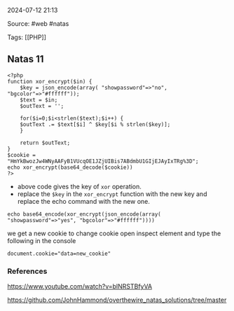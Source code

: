 
2024-07-12 21:13

Source: #web  #natas 

Tags: [[PHP]]
## Natas 11

```
<?php
function xor_encrypt($in) {
    $key = json_encode(array( "showpassword"=>"no", "bgcolor"=>"#ffffff"));
    $text = $in;
    $outText = '';

    for($i=0;$i<strlen($text);$i++) {
    $outText .= $text[$i] ^ $key[$i % strlen($key)];
    }

    return $outText;
}
$cookie = "HmYkBwozJw4WNyAAFyB1VUcqOE1JZjUIBis7ABdmbU1GIjEJAyIxTRg%3D";
echo xor_encrypt(base64_decode($cookie))
?>
```
- above code gives the key of `xor` operation. 
- replace the `$key` in the `xor_encrypt` function with the new key and replace the echo command with the new one. 
```
echo base64_encode(xor_encrypt(json_encode(array( "showpassword"=>"yes", "bgcolor"=>"#ffffff"))))
```
we get a new cookie
to change cookie open inspect element and type the following in the console
```
document.cookie="data=new_cookie"
```
### References
https://www.youtube.com/watch?v=blNRSTBfyVA

https://github.com/JohnHammond/overthewire_natas_solutions/tree/master